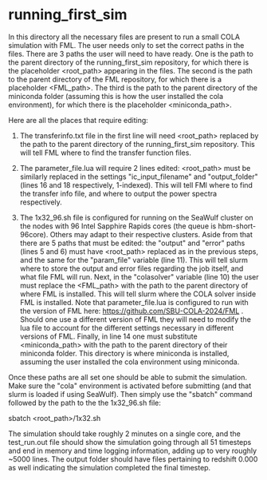 # running_first_sim

In this directory all the necessary files are present to run a small COLA simulation with FML. The user needs only to set the correct paths in the files. There are 3 paths the user will need to have ready. One is the path to the parent directory of the running_first_sim repository, for which there is the placeholder <root_path> appearing in the files. The second is the path to the parent directory of the FML repository, for which there is a placeholder <FML_path>. The third is the path to the parent directory of the miniconda folder (assuming this is how the user installed the cola environment), for which there is the placeholder <miniconda_path>.

Here are all the places that require editing:

1. The transferinfo.txt file in the first line will need <root_path> replaced by the path to the parent directory of the running_first_sim repository. This will tell FML where to find the transfer function files.

2. The parameter_file.lua will require 2 lines edited: <root_path> must be similarly replaced in the settings "ic_input_filename" and "output_folder" (lines 16 and 18 respectively, 1-indexed). This will tell FMl where to find the transfer info file, and where to output the power spectra respectively.

3. The 1x32_96.sh file is configured for running on the SeaWulf cluster on the nodes with 96 Intel Sapphire Rapids cores (the queue is hbm-short-96core). Others may adapt to their respective clusters. Aside from that there are 5 paths that must be edited: the "output" and "error" paths (lines 5 and 6) must have <root_path> replaced as in the previous steps, and the same for the "param_file" variable (line 11). This will tell slurm where to store the output and error files regarding the job itself, and what file FML will run. Next, in the "colasolver" variable (line 10) the user must replace the <FML_path> with the path to the parent directory of where FML is installed. This will tell slurm where the COLA solver inside FML is installed. Note that parameter_file.lua is configured to run with the version of FML here: https://github.com/SBU-COLA-2024/FML . Should one use a different version of FML they will need to modify the lua file to account for the different settings necessary in different versions of FML. Finally, in line 14 one must substitute <miniconda_path> with the path to the parent directory of their miniconda folder. This directory is where miniconda is installed, assuming the user installed the cola environment using miniconda.

Once these paths are all set one should be able to submit the simulation. Make sure the "cola" environment is activated before submitting (and that slurm is loaded if using SeaWulf). Then simply use the "sbatch" command followed by the path to the the 1x32_96.sh file:

sbatch <root_path>/1x32.sh

The simulation should take roughly 2 minutes on a single core, and the test_run.out file should show the simulation going through all 51 timesteps and end in memory and time logging information, adding up to very roughly ~5000 lines. The output folder should have files pertaining to redshift 0.000 as well indicating the simulation completed the final timestep.
